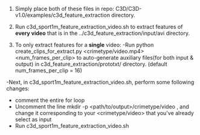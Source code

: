 1. Simply place both of these files in repo: C3D/C3D-v1.0/examples/c3d_feature_extraction directory.

2. Run c3d_sport1m_feature_extraction_video.sh to extract features of **every video** that is in 
the ../c3d_feature_extraction/input/avi directory.

3. To only extract features for a **single** video:
-Run python create_clips_for_extract.py <crimetype/video.mp4> <num_frames_per_clip> to auto-generate 
auxiliary files(for both input & output) in c3d_feature_extraction/prototxt/ directory. (default num_frames_per_clip = 16)

-Next, in c3d_sport1m_feature_extraction_video.sh, perform some following changes:
 - comment the entire for loop 
 - Uncomment the line mkdir -p <path/to/output>/crimetype/video , and change it corresponding to your <crimetype/video> that you've already select as input
 - Run c3d_sport1m_feature_extraction_video.sh
